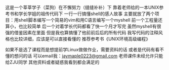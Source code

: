 这是一个莘莘学子（菜狗）在不懈努力（缝缝补补）下
靠着老师给的一本UNIX参考书和学长学姐的祖传代码下
一行一行搞懂shell的感人故事
主要就放了两个项目：用shell脚本编写一个简易的vim和用C语言编写一个myshell
前一个工程量还算小，也比较简单
后一个对着学长代码都看了快一个月才写完
虽然myshell有很强的借鉴因素在里面
但是我也算搞懂了他前前后后的所有代码
我写代码的注释风格也比较详细，应该是可以直接看懂的
推荐参考书《UNIX环境高级编程》

如果不是选了课程而是想提前学Linux做做作业，需要资料的话
或者是代码有看不懂的想问的话
可以email我：jaymaple0223@gmail.com
老师课件未经允许只能给ZJU同学
其他资料或者疑惑我看到都会满足的
